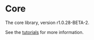 # Core

The core library, version r1.0.28-BETA-2.

See the [tutorials](tutorials/index.md) for more information.
